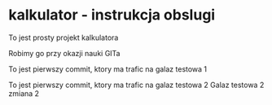 # kalkulator - instrukcja obslugi


To jest prosty projekt kalkulatora

Robimy go przy okazji nauki GITa

To jest pierwszy commit, ktory ma trafic na galaz testowa 1

To jest pierwszy commit, ktory ma trafic na galaz testowa 2
Galaz testowa 2 zmiana 2
